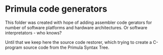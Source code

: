 # Primula code generators

This folder was created with hope of adding assembler code gerators for number of software platforms and hardware architectures. Or software interpretators - who knows?

Until that we keep here the source code restorer, which trying to create a C-program source code from the Primula Syntax Tree.


